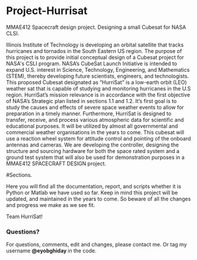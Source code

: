 # Project-Hurrisat
MMAE412 Spacecraft design project. Designing a small Cubesat for NASA CLSI. 

Illinois Institute of Technology is developing an orbital satellite that tracks hurricanes and tornados in the South Eastern US region. The purpose of this project is to provide initial conceptual design of a Cubesat project for NASA's CSLI program. NASA’s CubeSat Launch Initiative is intended to expand U.S. interest in Science, Technology, Engineering, and Mathematics (STEM), thereby developing future scientists, engineers, and technologists. This proposed Cubesat designated as “HurriSat” is a low-earth orbit (LEO) weather sat that is capable of studying and monitoring hurricanes in the U.S region. HurriSat’s mission relevance is in accordance with the first objective of NASA’s Strategic plan listed in sections 1.1 and 1.2. It’s first goal is to study the causes and effects of severe space weather events to allow for preparation in a timely manner. Furthermore, HurriSat is designed to transfer, receive, and process various atmospheric data for scientific and educational purposes. It will be utilized by almost all governmental and commercial weather organisations in the years to come. This cubesat will use a reaction wheel system for attitude control and pointing of the onboard antennas and cameras. We are developing the controller, designing the structure and sourcing hardware for both the space rated system and a ground test system that will also be used for demonstration purposes in a MMAE412 SPACECRAFT DESIGN project.  

#Sections.

Here you will find all the documentation, report, and scripts whether it is Python or Matlab we have used so far. Keep in mind this project will be updated, and maintained in the years to come. So beware of all the changes and progress we make as we see fit.

Team HurriSat!

### Questions?
For questions, comments, edit and changes, please contact me. Or tag my username <b> @eyobghiday </b> in the code.
